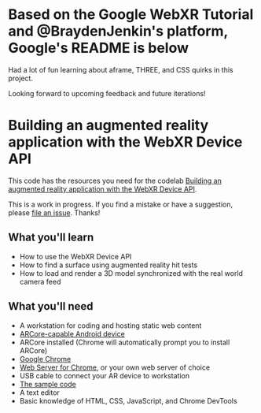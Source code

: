 # Based on the Google WebXR Tutorial and @BraydenJenkin's platform, Google's README is below

Had a lot of fun learning about aframe, THREE, and CSS quirks in this project.

Looking forward to upcoming feedback and future iterations!

# Building an augmented reality application with the WebXR Device API

This code has the resources you need for the codelab [Building an augmented reality application with the WebXR Device API](https://codelabs.developers.google.com/ar-with-webxr/#0).

This is a work in progress. If you find a mistake or have a suggestion, please [file an issue](https://github.com/googlecodelabs/ar-with-webxr/issues). Thanks!

## What you'll learn

- How to use the WebXR Device API
- How to find a surface using augmented reality hit tests
- How to load and render a 3D model synchronized with the real world camera feed

## What you'll need

- A workstation for coding and hosting static web content
- [ARCore-capable Android device](https://developers.google.com/ar/discover/#supported_devices)
- ARCore installed (Chrome will automatically prompt you to install ARCore)
- [Google Chrome](https://www.google.com/chrome/)
- [Web Server for Chrome](https://chrome.google.com/webstore/detail/web-server-for-chrome/ofhbbkphhbklhfoeikjpcbhemlocgigb), or your own web server of choice
- USB cable to connect your AR device to workstation
- [The sample code](https://github.com/googlecodelabs/ar-with-webxr/archive/refs/heads/master.zip)
- A text editor
- Basic knowledge of HTML, CSS, JavaScript, and Chrome DevTools
